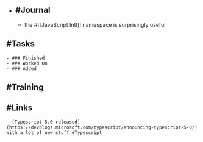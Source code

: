 - ## #Journal
	- the #[[JavaScript Intl]] namespace is surprisingly useful
## #Tasks
	- ### Finished
	- ### Worked On
	- ### Added
## #Training
## #Links
	- [Typescript 5.0 released](https://devblogs.microsoft.com/typescript/announcing-typescript-5-0/) with a lot of new stuff #Typescript